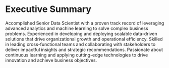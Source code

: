 # Executive Summary

Accomplished Senior Data Scientist with a proven track record of leveraging advanced analytics and machine learning to solve complex business problems. Experienced in developing and deploying scalable data-driven solutions that drive organizational growth and operational efficiency. Skilled in leading cross-functional teams and collaborating with stakeholders to deliver impactful insights and strategic recommendations. Passionate about continuous learning and applying cutting-edge technologies to drive innovation and achieve business objectives.

